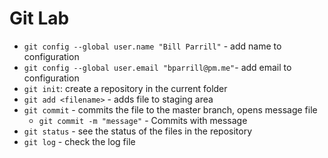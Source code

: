 # Git Lab
- `git config --global user.name "Bill Parrill"` - add name to configuration
- `git config --global user.email "bparrill@pm.me"`- add email to configuration
- `git init`: create a repository in the current folder
- `git add <filename>` - adds file to staging area
- `git commit` - commits the file to the master branch, opens message file
   - `git commit -m "message"` - Commits with message
- `git status` - see the status of the files in the repository
- `git log` - check the log file
